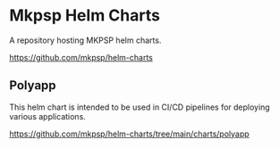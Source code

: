 
# Mkpsp Helm Charts

A repository hosting MKPSP helm charts.

https://github.com/mkpsp/helm-charts

## Polyapp

This helm chart is intended to be used in CI/CD pipelines for deploying various applications.

https://github.com/mkpsp/helm-charts/tree/main/charts/polyapp
